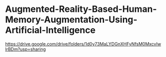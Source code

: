 # Augmented-Reality-Based-Human-Memory-Augmentation-Using-Artificial-Intelligence

https://drive.google.com/drive/folders/1d0y73MaLYDGnXHFyNfsM0MxcvIwlrBDm?usp=sharing
